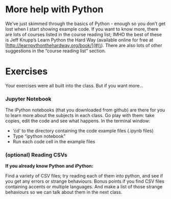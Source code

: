 # More help with Python

We’ve just skimmed through the basics of Python - enough so you don’t get lost when I start showing example code. If you want to know more, there are lots of courses listed in the course reading list; IMHO the best of these is Jeff Knupp’s Learn Python the Hard Way \(available online for free at [http://learnpythonthehardway.org/book/](#)\).  There are also lots of other suggestions in the “course reading list” section.

# Exercises

Your exercises were all built into the class. But if you want more…

### Jupyter Notebook

The iPython notebooks \(that you downloaded from github\) are there for you to learn more about the subjects in each class. Go play with them: take copies, edit the code and see what happens. In the terminal window:

* ‘cd’ to the directory containing the code example files \(.ipynb files\)
* Type “ipython notebook”
* Run each code cell in the example files

### \(optional\) Reading CSVs

**If you already know Python and iPython:**

Find a variety of CSV files; try reading each of them into python, and see if you get any errors or strange behaviours. Bonus points if you find CSV files containing accents or multiple languages.   And make a list of those strange behaviours so we can talk about them in the next class.



